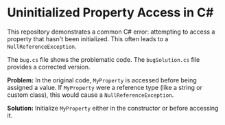 # Uninitialized Property Access in C# 

This repository demonstrates a common C# error: attempting to access a property that hasn't been initialized.  This often leads to a `NullReferenceException`.

The `bug.cs` file shows the problematic code. The `bugSolution.cs` file provides a corrected version.

**Problem:** In the original code, `MyProperty` is accessed before being assigned a value. If `MyProperty` were a reference type (like a string or custom class), this would cause a `NullReferenceException`.

**Solution:** Initialize `MyProperty` either in the constructor or before accessing it.